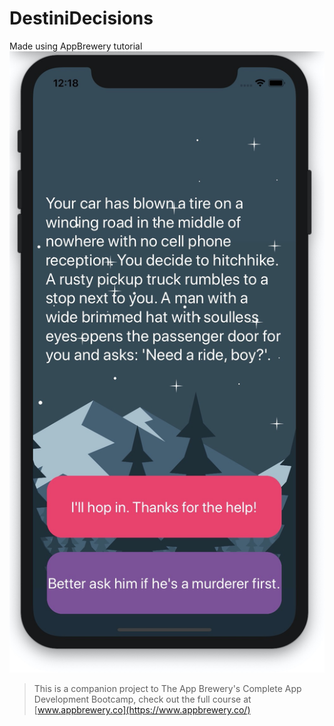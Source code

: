 #  DestiniDecisions
Made using AppBrewery tutorial
![App Layout](Documentation/app-layout.jpg)


>This is a companion project to The App Brewery's Complete App Development Bootcamp, check out the full course at [www.appbrewery.co](https://www.appbrewery.co/)
